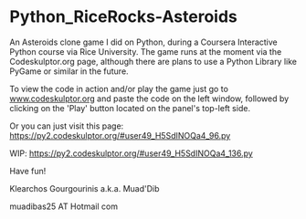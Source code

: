 # Python_RiceRocks-Asteroids

An Asteroids clone game I did on Python, during a Coursera Interactive Python course via Rice University. The game runs at the 
moment via the Codeskulptor.org page, although there are plans to use a Python Library like PyGame or similar in the future. 

To view the code in action and/or play the game just go to www.codeskulptor.org and paste the code on the left window, followed by 
clicking on the 'Play' button located on the panel's top-left side.

Or you can just visit this page: https://py2.codeskulptor.org/#user49_H5SdINOQa4_96.py

WIP: https://py2.codeskulptor.org/#user49_H5SdINOQa4_136.py


Have fun!

Klearchos Gourgourinis a.k.a. Muad'Dib

muadibas25 AT Hotmail com
